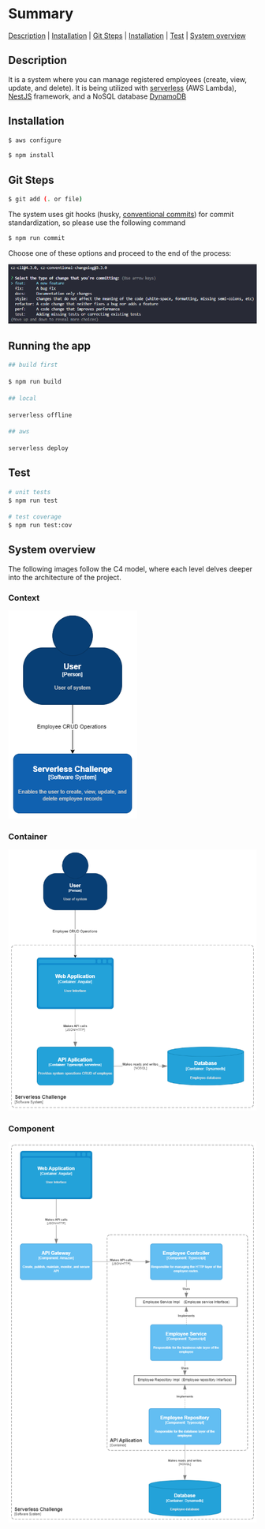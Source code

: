 # Summary

[Description](#description) | [Installation](#installation) | [Git Steps](#git-steps) | [Installation](#installation) | [Test](#test) | [System overview](#system-overview)
## Description

 It is a system where you can manage registered employees (create, view, update, and delete). It is being utilized with [serverless](https://www.serverless.com/) (AWS Lambda), [NestJS](https://github.com/nestjs/nest)  framework, and a NoSQL database [DynamoDB](https://aws.amazon.com/dynamodb/)

## Installation

```bash
$ aws configure
```

```bash
$ npm install
```

## Git Steps

```bash
$ git add (. or file)
```

The system uses git hooks (husky, [conventional commits](https://www.conventionalcommits.org/en/v1.0.0/)) for commit standardization, so please use the following command

```bash
$ npm run commit
```

Choose one of these options and proceed to the end of the process: 

![Alt text](docs\commitzen.png "Commit")


## Running the app

```bash
## build first

$ npm run build

## local

serverless offline 

## aws

serverless deploy

```

## Test

```bash
# unit tests
$ npm run test

# test coverage
$ npm run test:cov
```

## System overview 

The following images follow the C4 model, where each level delves deeper into the architecture of the project.

### Context
![Alt text](docs/c4Model-Context.png "Context")

### Container
![Alt text](docs/c4Model-Container.png "Container")

### Component
![Alt text](docs/c4Model-Component.png "Component")